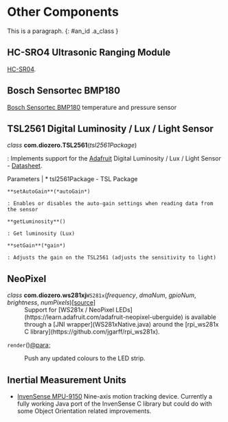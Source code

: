 # Other Components

This is a paragraph.
{: #an_id .a_class }

## HC-SRO4 Ultrasonic Ranging Module

[HC-SR04](http://www.micropik.com/PDF/HCSR04.pdf).

## Bosch Sensortec BMP180

[Bosch Sensortec BMP180](http://www.bosch-sensortec.com/bst/products/all_products/bmp180) temperature and pressure sensor

## TSL2561 Digital Luminosity / Lux / Light Sensor

*class* **com.diozero.TSL2561**(*tsl2561Package*)

: Implements support for the [Adafruit](https://www.adafruit.com/products/439) Digital Luminosity / Lux / Light Sensor - [Datasheet](https://www.adafruit.com/datasheets/TSL2561.pdf).

  Parameters | * tsl2561Package - TSL Package

    **setAutoGain**(*autoGain*)

    : Enables or disables the auto-gain settings when reading data from the sensor

    **getLuminosity**()

    : Get luminosity (Lux)

    **setGain**(*gain*)

    : Adjusts the gain on the TSL2561 (adjusts the sensitivity to light)


## NeoPixel

<dl class="class">
<dt id="com.diozero.ws281xj.WS281x">
<em class="property">class</em> <strong>com.diozero.ws281xj</strong><code class="descclassname">WS281x</code><span class="sig-paren">(</span><em>frequency</em>, <em>dmaNum</em>, <em>gpioNum</em>, <em>brightness</em>, <em>numPixels</em><span class="sig-paren">)</span><a href="https://github.com/mattjlewis/diozero/blob/master/diozero-ws281x-java/src/main/java/com/diozero/ws281xj/WS281x.java"><span class="viewcode-link">[source]</span></a></dt>
<dd>Support for [WS281x / NeoPixel LEDs](https://learn.adafruit.com/adafruit-neopixel-uberguide) is available through a [JNI wrapper](WS281xNative.java) around the [rpi_ws281x C library](https://github.com/jgarff/rpi_ws281x).</dd>
</dl>
<dl class="method">
<dt id="com.diozero.ws281xj.WS281x.render"><code class="descname">render</code><span class="sig-paren">(</span><span class="sig-paren">)</span><a class="headerlink" href="#com.diozero.ws281xj.WS281x.render" title="Permalink to this definition">@para;</a></dt>
<dd><p>Push any updated colours to the LED strip.</p><dd>
</dl>

## Inertial Measurement Units

* [InvenSense MPU-9150](http://www.invensense.com/products/motion-tracking/9-axis/mpu-9150/) Nine-axis motion tracking device. Currently a fully working Java port of the InvenSense C library but could do with some Object Orientation related improvements.
